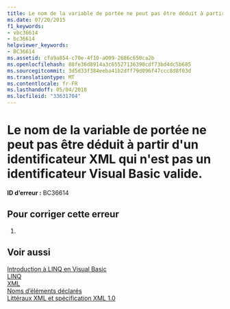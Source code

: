 ```yaml
---
title: Le nom de la variable de portée ne peut pas être déduit à partir d'un identificateur XML qui n'est pas un identificateur Visual Basic valide.
ms.date: 07/20/2015
f1_keywords:
- vbc36614
- bc36614
helpviewer_keywords:
- BC36614
ms.assetid: cfa9a854-c70e-4f10-a009-2686c650ca2b
ms.openlocfilehash: 88fe36d8914a3c65527136390cdf73bd4dc5b685
ms.sourcegitcommit: 3d5d33f384eeba41b2dff79d096f47ccc8d8f03d
ms.translationtype: MT
ms.contentlocale: fr-FR
ms.lasthandoff: 05/04/2018
ms.locfileid: "33631704"
---
```

# <a name="range-variable-name-cannot-be-inferred-from-an-xml-identifier-that-is-not-a-valid-visual-basic-identifier"></a>Le nom de la variable de portée ne peut pas être déduit à partir d'un identificateur XML qui n'est pas un identificateur Visual Basic valide.
**ID d’erreur :** BC36614  
  
## <a name="to-correct-this-error"></a>Pour corriger cette erreur  
  
1.  
  
## <a name="see-also"></a>Voir aussi  
 [Introduction à LINQ en Visual Basic](../../visual-basic/programming-guide/language-features/linq/introduction-to-linq.md)  
 [LINQ](../../visual-basic/programming-guide/language-features/linq/index.md)  
 [XML](../../visual-basic/programming-guide/language-features/xml/index.md)  
 [Noms d’éléments déclarés](../../visual-basic/programming-guide/language-features/declared-elements/declared-element-names.md)  
 [Littéraux XML et spécification XML 1.0](../../visual-basic/programming-guide/language-features/xml/xml-literals-and-the-xml-1-0-specification.md)
